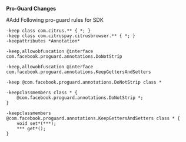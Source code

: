 <b> Pro-Guard Changes </b>

#Add Following pro-guard rules for SDK

    -keep class com.citrus.** { *; } 
    -keep class com.citruspay.citrusbrowser.** { *; }
    -keepattributes *Annotation*

    -keep,allowobfuscation @interface com.facebook.proguard.annotations.DoNotStrip

    -keep,allowobfuscation @interface com.facebook.proguard.annotations.KeepGettersAndSetters

    -keep @com.facebook.proguard.annotations.DoNotStrip class *

    -keepclassmembers class * {
        @com.facebook.proguard.annotations.DoNotStrip *;
    }

    -keepclassmembers @com.facebook.proguard.annotations.KeepGettersAndSetters class * {
        void set*(***);
        *** get*();
    }

